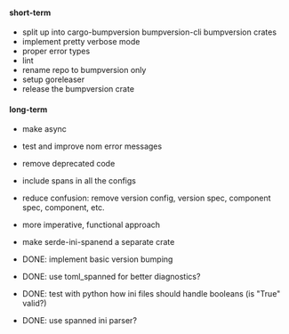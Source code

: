 #### short-term

- split up into cargo-bumpversion bumpversion-cli bumpversion crates
- implement pretty verbose mode
- proper error types
- lint
- rename repo to bumpversion only
- setup goreleaser
- release the bumpversion crate

#### long-term

- make async
- test and improve nom error messages
- remove deprecated code
- include spans in all the configs
- reduce confusion: remove version config, version spec, component spec, component, etc.
- more imperative, functional approach
- make serde-ini-spanend a separate crate

- DONE: implement basic version bumping
- DONE: use toml_spanned for better diagnostics?
- DONE: test with python how ini files should handle booleans (is "True" valid?)
- DONE: use spanned ini parser?
